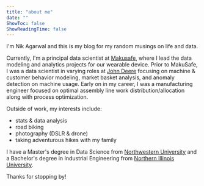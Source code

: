 ```yaml
---
title: "about me"
date: ""
ShowToc: false
ShowReadingTime: false
---
```


I'm Nik Agarwal and this is my blog for my random musings on life and data.

Currently, I'm a principal data scientist at [Makusafe](https://www.makusafe.com), where I lead the data modeling and  analytics projects for our wearable device. Prior to MakuSafe, I was a data scientist in varying roles at [John Deere](https://www.johndeere.com) focusing on machine & customer behavior modeling, market basket analysis, and anomaly detection on machine usage. Early on in my career, I was a manufacturing engineer focused on optimal assembly line work distribution/allocation along with process optimization.

Outside of work, my interests include:
- stats & data analysis
- road biking
- photography (DSLR & drone)
- taking adventurous hikes with my family

I have a Master's degree in Data Science from [Northwestern University](https://www.northwestern.edu) and a Bachelor's degree in Industrial Engineering from [Northern Illinois University](https://www.niu.edu).

Thanks for stopping by!
